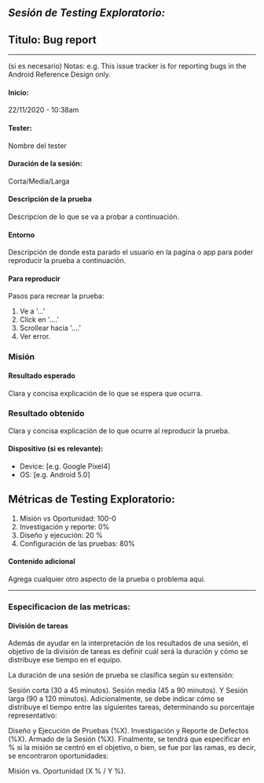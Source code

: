 *Sesión de Testing Exploratorio:*
---
## Titulo: Bug report
---

(si es necesario) Notas: e.g. This issue tracker is for reporting bugs in the Android Reference Design only. 

#### Inicio: 
22/11/2020 - 10:38am 

####  Tester: 
Nombre del tester

#### Duración de la sesión:
Corta/Media/Larga

#### Descripción de la prueba
Descripcion de lo que se va a probar a continuación.

#### Entorno
Descripción de donde esta parado el usuario en la pagina o app para poder reproducir la prueba a continuación. 

#### Para reproducir
Pasos para recrear la prueba:
1. Ve a '...'
2. Click en '....'
3. Scrollear hacia '....'
4. Ver error.

### Misión
#### Resultado esperado
Clara y concisa explicación de lo que se espera que ocurra.

### Resultado obtenido
Clara y concisa explicación de lo que ocurre al reproducir la prueba.


#### Dispositivo (si es relevante):
 - Device: [e.g. Google Pixel4]
 - OS: [e.g. Android 5.0]

## Métricas de Testing Exploratorio:
1. Misión vs Oportunidad: 100-0
2. Investigación y reporte: 0%
3. Diseño y ejecución: 20 %
4. Configuración de las pruebas: 80%

#### Contenido adicional
Agrega cualquier otro aspecto de la prueba o problema aqui.

---

### Especificacion de las metricas:

#### División de tareas
Además de ayudar en la interpretación de los resultados de una sesión, el objetivo de la división de tareas es definir cuál será la duración y cómo se distribuye ese tiempo en el equipo.

La duración de una sesión de prueba se clasifica según su extensión:

Sesión corta (30 a 45 minutos).
Sesión media (45 a 90 minutos).
Y Sesión larga (90 a 120 minutos).
Adicionalmente, se debe indicar cómo se distribuye el tiempo entre las siguientes tareas, determinando su porcentaje representativo:

Diseño y Ejecución de Pruebas (%X).
Investigación y Reporte de Defectos (%X).
Armado de la Sesión (%X).
Finalmente, se tendrá que especificar en % si la misión se centró en el objetivo, o bien, se fue por las ramas, es decir, se encontraron oportunidades:

Misión vs. Oportunidad (X % / Y %).
